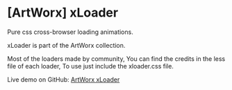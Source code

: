 # [ArtWorx] xLoader
Pure css cross-browser loading animations.

xLoader is part of the ArtWorx collection.

Most of the loaders made by community, You can find the credits in the less file of each loader, To use just include the xloader.css file.

Live demo on GitHub: [ArtWorx xLoader](http://anastawfeek.github.io/ArtWorx-xLoader/)
